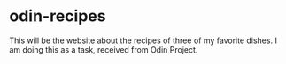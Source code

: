 # odin-recipes
This will be the website about the recipes of three of my favorite dishes. I am doing this as a task, received from Odin Project.
